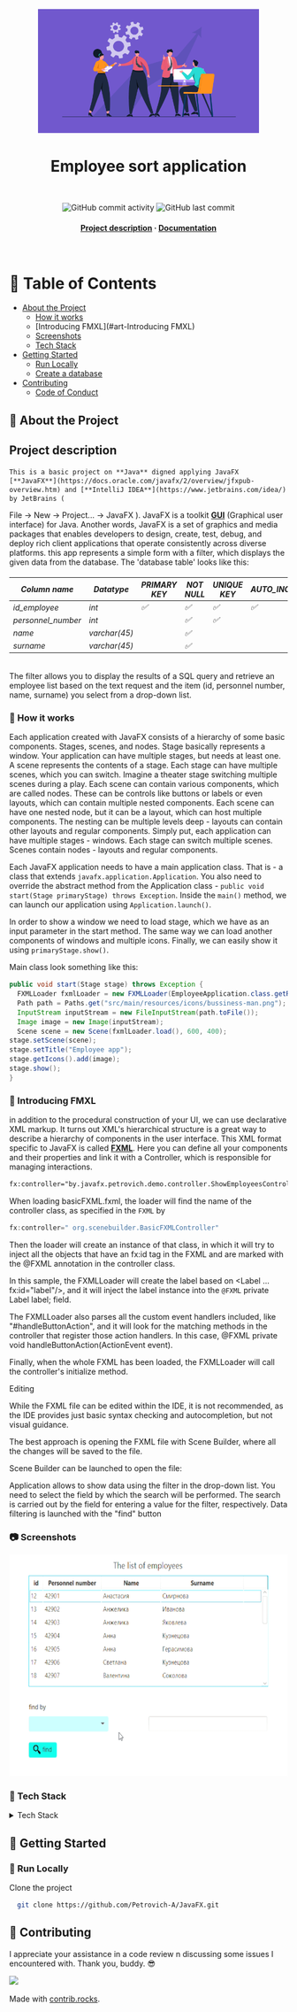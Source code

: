<div align="center">
  <img src="https://github.com/Petrovich-A/JavaFX/blob/master/gif/Employee-Management.png" 
     alt="logo" width="400" height="auto" />
  <h1>Employee sort application</h1>
  <br />
<!-- Badges -->
<p>
<img alt="GitHub commit activity" src="https://img.shields.io/github/commit-activity/m/Petrovich-A/JavaFX">
<img alt="GitHub last commit" src="https://img.shields.io/github/last-commit/Petrovich-A/JavaFX">
</p>
<h4>
    <a href="https://github.com/Petrovich-A/JavaFX#notebook_with_decorative_cover-table-of-contents">Project description</a>
  <span> · </span>
    <a href="https://github.com/Petrovich-A/JavaFX/tree/master/src/main/resources/JavaDoc">Documentation</a>
</h4>
</div>
<br />

<!-- Table of Contents -->
# :notebook_with_decorative_cover: Table of Contents

- [About the Project](#star2-about-the-project)
  * [How it works](#star2-how-it-works)
  * [Introducing FMXL](#art-Introducing FMXL)
  * [Screenshots](#camera-screenshots)
  * [Tech Stack](#space_invader-tech-stack)
- [Getting Started](#toolbox-getting-started)
  * [Run Locally](#running-run-locally)
  * [Create a database](#create-a-database)
- [Contributing](#wave-contributing)
  * [Code of Conduct](#scroll-code-of-conduct)

<!-- About the Project -->
## :star2: About the Project

## Project description

	This is a basic project on **Java** digned applying JavaFX [**JavaFX**](https://docs.oracle.com/javafx/2/overview/jfxpub-overview.htm) and [**IntelliJ IDEA**](https://www.jetbrains.com/idea/) by JetBrains (
File -> New -> Project... -> JavaFX ). JavaFX is a toolkit [**GUI**](https://en.wikipedia.org/wiki/Graphical_user_interface) (Graphical user interface) for Java. Another words, JavaFX is a
set of graphics and media packages that enables developers to design, create, test, debug, and deploy rich client applications that operate consistently across diverse platforms.
this app represents a simple form with a filter, which displays the given data from the database. The 'database table' looks like this:

<h6>

| Column name      | Datatype    | PRIMARY KEY        | NOT NULL            | UNIQUE KEY         | AUTO_INCREMENT     |
|------------------|-------------|--------------------|---------------------|--------------------|--------------------|
| id_employee      | int         | :white_check_mark: | :white_check_mark:  | :white_check_mark: | :white_check_mark: |
| personnel_number | int         |                    | :white_check_mark:  | :white_check_mark: |                    |
| name             | varchar(45) |                    | :white_check_mark:  |                    |                    |
| surname          | varchar(45) |                    | :white_check_mark:  |                    |                    |

</h6>

The filter allows you to display the results of a SQL query and retrieve an employee list based on the text request and the item (id, personnel number, name, surname) you select from a drop-down list.

<!-- How it works -->
### :star2: How it works

Each application created with JavaFX consists of a hierarchy of some basic components. Stages, scenes, and nodes. Stage basically represents a window. Your application can have multiple stages, but needs at least one. A scene represents the contents of a stage. Each stage can have multiple scenes, which you can switch. Imagine a theater stage switching multiple scenes during a play. Each scene can contain various components, which are called nodes. These can be controls like buttons or labels or even layouts, which can contain multiple nested components. Each scene can have one nested node, but it can be a layout, which can host multiple components. The nesting can be multiple levels deep - layouts can contain other layouts and regular components.
Simply put, each application can have multiple stages - windows. Each stage can switch multiple scenes. Scenes contain nodes - layouts and regular components.

Each JavaFX application needs to have a main application class. That is - a class that extends `javafx.application.Application`. You also need to override the abstract method from the Application class - `public void start(Stage primaryStage) throws Exception`.
Inside the `main()` method, we can launch our application using `Application.launch()`.

In order to show a window we need to load stage, which we have as an input parameter in the start method. The same way we can load another components of windows and multiple icons.
Finally, we can easily show it using `primaryStage.show()`.

Main class look something like this:

```java
public void start(Stage stage) throws Exception {
  FXMLLoader fxmlLoader = new FXMLLoader(EmployeeApplication.class.getResource("employeeSort.fxml"));
  Path path = Paths.get("src/main/resources/icons/bussiness-man.png");
  InputStream inputStream = new FileInputStream(path.toFile());
  Image image = new Image(inputStream);
  Scene scene = new Scene(fxmlLoader.load(), 600, 400);
stage.setScene(scene);
stage.setTitle("Employee app");
stage.getIcons().add(image);
stage.show();
}
```
<!-- Introducing FMXL -->
### :art: Introducing FMXL

in addition to the procedural construction of your UI, we can use declarative XML markup. It turns out XML's hierarchical structure is a great way to describe a hierarchy of components in the user interface.
This XML format specific to JavaFX is called [**FXML**](https://docs.oracle.com/javase/8/javafx/api/javafx/fxml/doc-files/introduction_to_fxml.html). Here you can define all your components and their properties and link it with a Controller, which is responsible for managing interactions.

```xml
fx:controller="by.javafx.petrovich.demo.controller.ShowEmployeesController"
```

When loading basicFXML.fxml, the loader will find the name of the controller class, as specified in the `FXML` by

```java
fx:controller=" org.scenebuilder.BasicFXMLController"
```

Then the loader will create an instance of that class, in which it will try to inject all the objects that have an fx:id
tag in the FXML and are marked with the @FXML annotation in the controller class.

In this sample, the FXMLLoader will create the label based on <Label ... fx:id="label"/>, and it will inject the label
instance into the `@FXML` private Label label; field.

The FXMLLoader also parses all the custom event handlers included, like "#handleButtonAction", and it will look for the
matching methods in the controller that register those action handlers. In this case, @FXML private void
handleButtonAction(ActionEvent event).

Finally, when the whole FXML has been loaded, the FXMLLoader will call the controller's initialize method.

Editing

While the FXML file can be edited within the IDE, it is not recommended, as the IDE provides just basic syntax checking
and autocompletion, but not visual guidance.

The best approach is opening the FXML file with Scene Builder, where all the changes will be saved to the file.

Scene Builder can be launched to open the file:

Application allows to show data using the filter in the drop-down list. You need to select the field by which the search
will be performed. The search is carried out by the field for entering a value for the filter, respectively. Data
filtering is launched with the "find" button

<!-- Screenshots -->

### :camera: Screenshots

<div align="center"> 
  <img src="https://github.com/Petrovich-A/JavaFX/blob/master/gif/Employee_app_2022-11-08.gif" 
    alt="screenshot" width="600" height="400" />
</div>

<!-- TechStack -->

### :space_invader: Tech Stack

<details>
  <summary>Tech Stack</summary>
  <ul>
    <li><a href="https://java.com/en//">Java</a></li>
    <li><a href="https://openjfx.io/">JavaFX</a></li>
    <li><a href="https://gluonhq.com/products/scene-builder/">Scene Builder</a></li>
    <li><a href="https://www.mysql.com/">MySQL</a></li>
  </ul>
</details>


<!-- Getting Started -->
## 	:toolbox: Getting Started

<!-- Run Locally -->
### :running: Run Locally

Clone the project

```bash
  git clone https://github.com/Petrovich-A/JavaFX.git
```

<!-- Contributing -->
## :wave: Contributing

I appreciate your assistance in a code review n discussing some issues I encountered with.
Thank you, buddy. :sunglasses:

<a href="https://github.com/Khodyko/zapchastiSpring/graphs/contributors">
  <img src="https://contrib.rocks/image?repo=Khodyko/zapchastiSpring" />
</a>

Made with [contrib.rocks](https://contrib.rocks).
